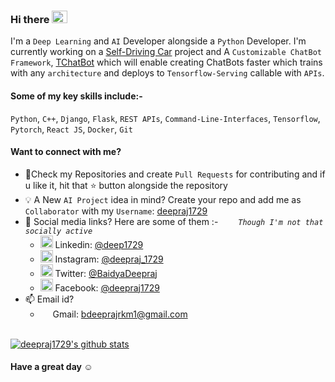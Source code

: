 ### Hi there <img src="https://github.com/deepraj1729/deepraj1729/blob/master/Assets/Hi.gif" height ="20px"  width="25px">

I'm a `Deep Learning` and `AI` Developer alongside a `Python` Developer. I'm currently working on a [Self-Driving Car](https://deepraj1729.github.io/Self-Driving-Cars) project and A `Customizable ChatBot Framework`, [TChatBot](https://deepraj1729.github.io/TChatBot) which will enable creating ChatBots faster which trains with any `architecture` and deploys to `Tensorflow-Serving` callable with `APIs`.

#### Some of my key skills include:- 

`Python`, `C++`, `Django`, `Flask`, `REST APIs`, `Command-Line-Interfaces`, `Tensorflow`, `Pytorch`, `React JS`, `Docker`, `Git`

#### Want to connect with me?
- 📓Check my Repositories and create `Pull Requests` for contributing and if u like it, hit that ⭐ button alongside the repository
- 💡 A New `AI Project` idea in mind? Create your repo and add me as `Collaborator` with my `Username`: [deepraj1729](https://github.com/deepraj1729/)
- 📱 Social media links? Here are some of them :-  &emsp;&emsp;*`Though I'm not that socially active`*
  - <img src="https://img.icons8.com/color/50/000000/linkedin.png" height = "20" width = "20"/> Linkedin: [@deep1729](https://www.linkedin.com/in/deep1729)
  - <img src="https://img.icons8.com/fluent/48/000000/instagram-new.png" height = "20" width = "20"/> Instagram: [@deepraj_1729](https://www.instagram.com/deepraj_1729)  
  - <img src="https://img.icons8.com/color/48/000000/twitter-squared.png" height = "20" width = "20"/> Twitter: [@BaidyaDeepraj](https://twitter.com/BaidyaDeepraj)
  - <img src="https://img.icons8.com/color/48/000000/facebook.png" height = "20" width = "20"/> Facebook: [@deepraj1729](https://www.facebook.com/deepraj1729)  
- 📫 Email id?
  - <img src="https://img.icons8.com/color/48/000000/gmail.png"  height = "15" width = "16"/> Gmail: [bdeeprajrkm1@gmail.com](bdeeprajrkm1@gmail.com)
  <br>
 [![deepraj1729's github stats](https://github-readme-stats.vercel.app/api?username=deepraj1729)](https://github.com/deepraj1729/github-readme-stats)

#### Have a great day ☺️


